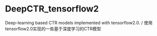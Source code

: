 # DeepCTR_tensorflow2
Deep-learning based CTR models implemented with tensorflow2.0.  / 使用tensorflow2.0实现的一些基于深度学习的CTR模型
